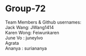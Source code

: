 # Group-72
Team Members & Github usernames:
<br /> Jack Wang: JWang1414
<br /> Karen Wong: Feiwunkaren
<br /> June Vo : juneylvo
<br />Agrata
<br />Ananya : suriananya
